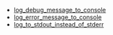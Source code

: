 - [log_debug_message_to_console](log_debug_message_to_console/README.md)
- [log_error_message_to_console](log_error_message_to_console/README.md)
- [log_to_stdout_instead_of_stderr](log_to_stdout_instead_of_stderr/README.md)
